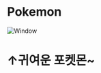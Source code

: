 # Pokemon
<img alt="Window" src="https://avatars.githubusercontent.com/u/60810332?v=4"/>
<h1>↑귀여운 포켓몬~</h1>
